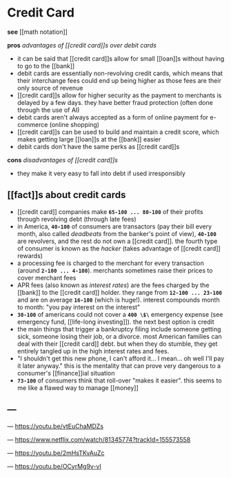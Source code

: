 # Credit Card

**see** [[math notation]]

**pros** _advantages of [[credit card]]s over debit cards_

- it can be said that [[credit card]]s allow for small [[loan]]s without having to go to the [[bank]]
- debit cards are essentially non-revolving credit cards, which means that their interchange fees could end up being higher as those fees are their only source of revenue
- [[credit card]]s allow for higher security as the payment to merchants is delayed by a few days. they have better fraud protection (often done through the use of AI)
- debit cards aren't always accepted as a form of online payment for e-commerce (online shopping)
- [[credit card]]s can be used to build and maintain a credit score, which makes getting large [[loan]]s at the [[bank]] easier
- debit cards don't have the same perks as [[credit card]]s

**cons** _disadvantages of [[credit card]]s_

- they make it very easy to fall into debt if used irresponsibly

## [[fact]]s about credit cards

- [[credit card]] companies make **`65-100 ... 80-100`** of their profits through revolving debt (through late fees)
- in America, **`40-100`** of consumers are transactors (pay their bill every month, also called _deadbeats_ from the banker's point of view), **`40-100`** are revolvers, and the rest do not own a [[credit card]]. the fourth type of consumer is known as the _hacker_ (takes advantage of [[credit card]] rewards)
- a processing fee is charged to the merchant for every transaction (around **`2-100 ... 4-100`**). merchants sometimes raise their prices to cover merchant fees
- APR fees (also known as _interest rates_) are the fees charged by the [[bank]] to the [[credit card]] holder. they range from **`12-100 ... 23-100`** and are on average **`16-100`** (which is huge!). interest compounds month to month: "you pay interest on the interest"
- **`30-100`** of americans could not cover a **`400 \$\`** emergency expense (see emergency fund, [[life-long investing]]). the next best option is credit
- the main things that trigger a bankruptcy filing include someone getting sick, someone losing their job, or a divorce. most American families can deal with their [[credit card]] debt. but when they do stumble, they get entirely tangled up in the high interest rates and fees.
- "I shouldn't get this new phone, I can't afford it... I mean... oh well I'll pay it later anyway." this is the mentality that can prove very dangerous to a consumer's [[finance]]ial situation
- **`73-100`** of consumers think that roll-over "makes it easier". this seems to me like a flawed way to manage [[money]]

## &mdash;

&mdash; <https://youtu.be/vtEuChaMDZs>

&mdash; <https://www.netflix.com/watch/81345774?trackId=155573558>

&mdash; <https://youtu.be/2mHsTKvAuZc>

&mdash; <https://youtu.be/OCyrMg9v-vI>
